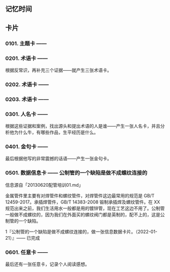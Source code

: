 ## 记忆时间

## 卡片

### 0101. 主题卡 —— 

### 0201. 术语卡 ——

根据反常识，再补充三个证据——就产生三张术语卡。

### 0202. 术语卡 ——

### 0203. 术语卡 ——

### 0301. 人名卡 ——

根据这些证据和案例，找出源头和提出术语的人是谁——产生一张人名卡，并且分析他为什么牛，有哪些作品，生平经历是什么。

### 0401. 金句卡 ——

最后根据他写的非常震撼的话语——产生一张金句卡。

### 0501. 数据信息卡 —— 公制管的一个缺陷是做不成螺纹连接的

信息源自「20130620配管培训01.md」

金属管件里主要有对焊管件和螺纹管件，对焊管件这边最常用的规范是 GB/T 12459-2017。承插焊管件，GB/T 14383-2008 锻制承插焊及螺纹管件。在 XX 规范出来之前，我们生活用水一般都是用的镀锌管，现在工艺这边不用了。公制管一般做不成螺纹的，因为我们在外面买的螺纹阀门都是英制的，配不上的，这是公制管的一个缺陷。

1『公制管的一个缺陷是做不成螺纹连接的，做一张信息数据卡片。（2022-01-21）』—— 已完成

### 0601. 任意卡 ——

最后还有一张任意卡，记录个人阅读感想。
